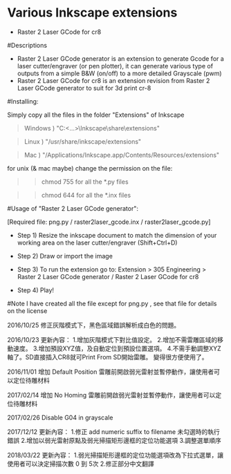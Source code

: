 # Various Inkscape extensions
 - Raster 2 Laser GCode for cr8
 
#Descriptions
- Raster 2 Laser GCode generator is an extension to generate Gcode for a laser cutter/engraver (or pen plotter), it can generate various type of outputs from a simple B&W (on/off) to a more detailed Grayscale (pwm)
- Raster 2 Laser GCode for cr8 is an extension revision from Raster 2 Laser GCode generator to suit for 3d print cr-8


#Installing:

Simply copy all the files in the folder "Extensions" of Inkscape

>Windows ) "C:\<...>\Inkscape\share\extensions"

>Linux ) "/usr/share/inkscape/extensions"

>Mac ) "/Applications/Inkscape.app/Contents/Resources/extensions"


for unix (& mac maybe) change the permission on the file:

>>chmod 755 for all the *.py files

>>chmod 644 for all the *.inx files



#Usage of "Raster 2 Laser GCode generator":

[Required file: png.py / raster2laser_gcode.inx / raster2laser_gcode.py]

- Step 1) Resize the inkscape document to match the dimension of your working area on the laser cutter/engraver (Shift+Ctrl+D) 

- Step 2) Draw or import the image

- Step 3) To run the extension go to: Extension > 305 Engineering > Raster 2 Laser GCode generator / Raster 2 Laser GCode for cr8

- Step 4) Play!




#Note
I have created all the file except for png.py , see that file for details on the license

2016/10/25 修正灰階模式下，黑色區域錯誤解析成白色的問題。

2016/10/23 更新內容：
1.增加灰階模式下對比值設定。
2.增加不需雷雕區域的移動速度。
3.增加預設XYZ值，及自動定位到預設位置選項。
4.不需手動調整XYZ軸了。SD直接插入CR8就可Print From SD開始雷雕。
變得很方便使用了。

2016/11/01 增加 Default Position 雷雕前開啟弱光雷射並暫停動作，讓使用者可以定位待雕材料

2017/02/14 增加 No Homing 雷雕前開啟弱光雷射並暫停動作，讓使用者可以定位待雕材料

2017/02/26 Disable G04 in grayscale

2017/12/12 更新內容：
1.修正 add numeric suffix to filename 未勾選時的執行錯誤
2.增加以弱光雷射原點及弱光掃描矩形邊框的定位功能選項
3.調整選單順序

2018/03/22 更新內容：
1.弱光掃描矩形邊框的定位功能選項改為下拉式選單，讓使用者可以決定掃描次數 0 到 5次
2.修正部分中文翻譯


